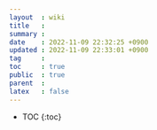 ```yaml
---
layout  : wiki
title   : 
summary : 
date    : 2022-11-09 22:32:25 +0900
updated : 2022-11-09 22:33:01 +0900
tag     : 
toc     : true
public  : true
parent  : 
latex   : false
---
```

* TOC
{:toc}

#  
